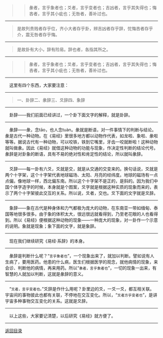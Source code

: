 > > 彖者，言乎象者也；爻者，言乎变者也；吉凶者，言乎其失得也；悔吝者，言乎其小疵也；无咎者，善补过也。
___
> 是故列贵贱者存乎位，齐小大者存乎卦，辨吉凶者存乎辞，忧悔吝者存乎介，震无咎者存乎悔。
___
> 是故卦有大小，辞有险易。辞也者，各指其所之。
___
> > 彖者，言乎象者也；爻者，言乎变者也；吉凶者，言乎其失得也；悔吝者，言乎其小疵也；无咎者，善补过也。
___
&emsp;这里有四个东西，大家要注意：
___
> 一、卦辞二、彖辞三、爻辞四、象辞
___
&emsp;卦辞——我们前面已经讲过，一个卦下面文字的解释，就是卦辞。
___
&emsp;彖辞——彖，念tāo，也人念tuàn。彖就是断语，对一件事情下的判断与结论。彖是古代一种动物。在《易经》里很多地方都以动物作代表，如龙啦、象啦、彖啦等等。据说古代有一种动物，可以咬铁，铁到它嘴里，牙齿一咬就断啦！这种动物就叫做彖。因此《易经》就借这种动物的功能与现象，作决定性判断的结论代号。彖辞是对卦象的断语，具有不易的绝对性和肯定性的结论，所以就叫彖辞。
___
&emsp;爻辞——每一卦有六爻，爻就是交，就是从交通的交变来的。换句话说，爻就是两个十字架，这个十字架代表地球磁场、太阳、月亮的经纬度。地球的磁场有一点点偏，像地球一样，西北偏东南。所以这个十字架不是正的，是斜的。因为我们中国个体字造字的时候，本身就是个图案，爻字就是根据这种实质的现象而来的，表示了两个十字架彼此交互的关系。所以说，爻者，交也。爻下面的文字就是爻辞。
___
&emsp;象辞——象在古代是种身体和力气都极为庞大的动物，在东南亚一带如缅甸、泰国等地很多很多。由于象的体积太大，很远很远就看得到，乃至老花眼的人也看得到。所以《易经》便根据这种动物的现象——一种庞大的现象，对一卦作一个示意的说明。象就是现象；象下面的文字，就是象辞。
___
&emsp;现在我们继续研究《易经·系辞》的本身。
___
&emsp;彖辞是判断什么呢？“``言乎象者也``”，一个现象出来了，就加以判断。譬如说有人生病了，要用医药。他患的什么病，医生们根据医学的观念，就他病情的现象，来会诊、判断他的病情，再来用药。所以“``彖者，言乎象者也``”，一切的现象一出来，有智慧的人就加以判断，这就是彖辞的意义。
___
&emsp;“``爻者，言乎变者也。``”爻辞是作什么用呢？卦里边的爻，一爻一爻，都互相关联。宇宙间的事物彼此也都有关联，不停地在交互变化。所以，“``爻者方乎变者也``”，是讲宇宙多种事物交互变化的关系。这就是爻辞。
___
&emsp;以上这些，大家要记清楚，以后研究《易经》就方便了。
___
[返回目录](../../../master/README.md#目录)